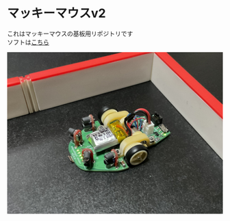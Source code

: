 # マッキーマウスv2
これはマッキーマウスの基板用リポジトリです  
ソフトは[こちら](https://github.com/mmaakkyyii/makyi_mouse_FW)

![](/doc/mmaakkyyii_mouse_v2_0_1.jpg)
